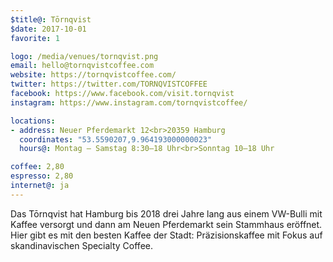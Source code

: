 ```yaml
---
$title@: Tōrnqvist
$date: 2017-10-01
favorite: 1

logo: /media/venues/tornqvist.png
email: hello@tornqvistcoffee.com
website: https://tornqvistcoffee.com/
twitter: https://twitter.com/TORNQVISTCOFFEE
facebook: https://www.facebook.com/visit.tornqvist
instagram: https://www.instagram.com/tornqvistcoffee/

locations:
- address: Neuer Pferdemarkt 12<br>20359 Hamburg
  coordinates: "53.5590207,9.964193000000023"
  hours@: Montag – Samstag 8:30–18 Uhr<br>Sonntag 10–18 Uhr

coffee: 2,80
espresso: 2,80
internet@: ja
---
```


Das Tōrnqvist hat Hamburg bis 2018 drei Jahre lang aus einem VW-Bulli mit Kaffee versorgt und dann am Neuen Pferdemarkt sein Stammhaus eröffnet. Hier gibt es mit den besten Kaffee der Stadt: Präzisionskaffee mit Fokus auf skandinavischen Specialty Coffee.